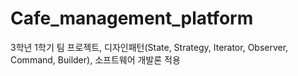 # Cafe_management_platform
3학년 1학기 팀 프로젝트, 디자인패턴(State, Strategy, Iterator, Observer, Command, Builder), 소프트웨어 개발론 적용
